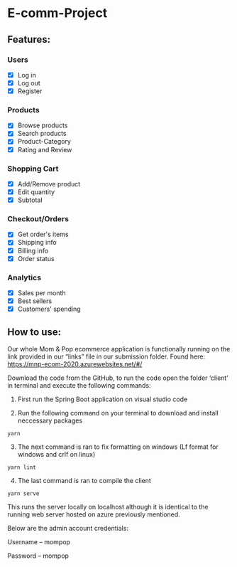 # E-comm-Project

## Features:

### Users
- [x] Log in
- [x] Log out
- [x] Register

### Products
- [x] Browse products
- [x] Search products
- [x] Product-Category
- [x] Rating and Review

### Shopping Cart
- [x] Add/Remove product
- [x] Edit quantity
- [x] Subtotal

### Checkout/Orders
- [x] Get order's items 
- [x] Shipping info
- [x] Billing info
- [x] Order status

### Analytics
- [x] Sales per month
- [x] Best sellers
- [x] Customers' spending 

## How to use:
Our whole Mom & Pop ecommerce application is functionally running on the link provided in our “links” file in our submission folder. 
Found here: https://mnp-ecom-2020.azurewebsites.net/#/

Download the code from the GitHub, to run the code open the folder ‘client’ in terminal and execute the following commands:

1. First run the Spring Boot application on visual studio code

2. Run the following command on your terminal to download and install neccessary packages

```yarn ```

3. The next command is ran to fix formatting on windows (Lf format for windows and crlf on linux)

```yarn lint```

4. The last command is ran to compile the client

```yarn serve```

This runs the server locally on localhost although it is identical to the running web server hosted on azure previously mentioned.

Below are the admin account credentials:

Username – mompop

Password – mompop
